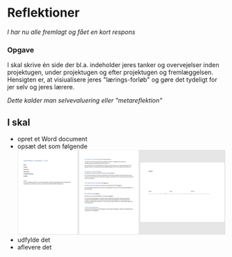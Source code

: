 # Reflektioner

*I har nu alle fremlagt og fået en kort respons*

### Opgave

I skal skrive én side der bl.a. indeholder jeres tanker og overvejelser inden projektugen, under projektugen og efter projektugen og fremlæggelsen.
Hensigten er, at visiualisere jeres "lærings-forløb" og gøre det tydeligt for jer selv og jeres lærere. 

*Dette kalder man selvevaluering eller "metareflektion"*

## I skal
- opret et Word document
- opsæt det som følgende ![image](/images/Metareflektion.png)
- udfylde det
- aflevere det 



